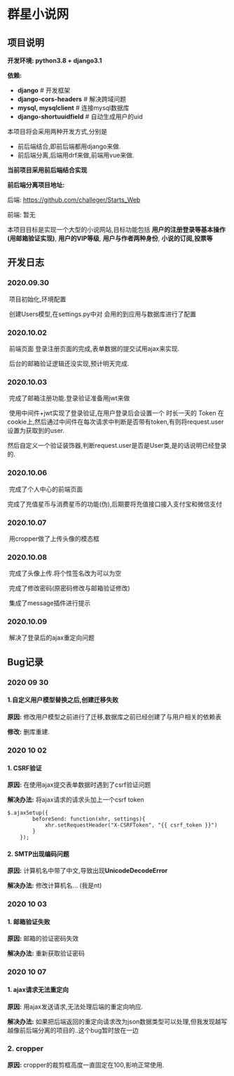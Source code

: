 # 群星小说网

## **项目说明**

**开发环境: python3.8 + django3.1**

**依赖:**

- **django**  # 开发框架
- **django-cors-headers**  # 解决跨域问题
- **mysql, mysqlclient**  # 连接mysql数据库
- **django-shortuuidfield**  # 自动生成用户的uid

本项目将会采用两种开发方式,分别是

- 前后端结合,即前后端都用django来做.
- 前后端分离,后端用drf来做,前端用vue来做.

**当前项目采用前后端结合实现**

**前后端分离项目地址:** 

后端: https://github.com/challeger/Starts_Web

前端: 暂无

本项目目标是实现一个大型的小说网站,目标功能包括 **用户的注册登录等基本操作(用邮箱验证实现)**, **用户的VIP等级**, **用户与作者两种身份**, **小说的订阅,投票等**

## **开发日志**

### **2020.09.30**

​	项目初始化,环境配置

​	创建Users模型,在settings.py中对 会用的到应用与数据库进行了配置

### **2020.10.02**

​	前端页面 登录注册页面的完成,表单数据的提交试用ajax来实现.

​	后台的邮箱验证逻辑还没实现,预计明天完成.

### **2020.10.03**

​	完成了邮箱注册功能.登录验证准备用jwt来做

​	使用中间件+jwt实现了登录验证,在用户登录后会设置一个 时长一天的 Token 在cookie上,然后通过中间件在每次请求中判断是否带有token,有则将request.user设置为获取到的user.

​	然后自定义一个验证装饰器,判断request.user是否是User类,是的话说明已经登录的.

### **2020.10.06**

​	完成了个人中心的前端页面

​	完成了充值星币与消费星币的功能(伪),后期要将充值接口接入支付宝和微信支付

### **2020.10.07**

​	用cropper做了上传头像的模态框

### **2020.10.08**

​	完成了头像上传.将个性签名改为可以为空

​	完成了修改密码(原密码修改与邮箱验证修改)

​	集成了message插件进行提示

### **2020.10.09**

​	解决了登录后的ajax重定向问题

## Bug记录

### **2020 09 30**

#### **1.自定义用户模型替换之后,创建迁移失败**

**原因:** 修改用户模型之前进行了迁移,数据库之前已经创建了与用户相关的依赖表

**修改:** 删库重建.

### **2020 10 02**

#### **1. CSRF验证**

**原因:** 在使用ajax提交表单数据时遇到了csrf验证问题

**解决办法:** 将ajax请求的请求头加上一个csrf token

```
$.ajaxSetup({
        beforeSend: function(xhr, settings){
            xhr.setRequestHeader("X-CSRFToken", "{{ csrf_token }}")
        }
    });
```

#### **2. SMTP出现编码问题**

**原因:** 计算机名中带了中文,导致出现**UnicodeDecodeError**

**解决办法:** 修改计算机名... (我是nt)

### **2020 10 03**

#### **1. 邮箱验证失败**

**原因:** 邮箱的验证密码失效

**解决办法:** 重新获取验证密码

### **2020 10 07**

#### **1. ajax请求无法重定向**

**原因:** 用ajax发送请求,无法处理后端的重定向响应.

**解决办法:** 如果把后端返回的重定向请求改为json数据类型可以处理,但我发现越写越像前后端分离的项目的..这个bug暂时放在一边

### **2. cropper**

**原因:** cropper的裁剪框高度一直固定在100,影响正常使用.